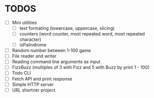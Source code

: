 # TODOS
-[ ] Mini utilities
    -[ ] text formating (lowercase, uppercase, slicing)
    -[ ] counters (word counter, most repeated word, most repeated character)
    -[ ] isPalindrome
-[ ] Random number between 1-100 game
-[ ] File reader and writer
-[ ] Reading command line arguments as input
-[ ] FizzBuzz (multiples of 3 with Fizz and 5 with Buzz by print 1 - 100)
-[ ] Todo CLI
-[ ] Fetch API and print response
-[ ] Simple HTTP server
-[ ] URL shortner project
<!-- NEED MORE INFO ABOUT GOROUTINES -->